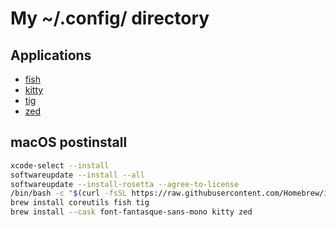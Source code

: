 My ~/.config/ directory
=======================

## Applications

* [fish](https://fishshell.com/)
* [kitty](https://sw.kovidgoyal.net/kitty/)
* [tig](http://jonas.nitro.dk/tig/)
* [zed](https://zed.dev)

## macOS postinstall

```sh
xcode-select --install
softwareupdate --install --all
softwareupdate --install-rosetta --agree-to-license
/bin/bash -c "$(curl -fsSL https://raw.githubusercontent.com/Homebrew/install/HEAD/install.sh)"
brew install coreutils fish tig
brew install --cask font-fantasque-sans-mono kitty zed
```

